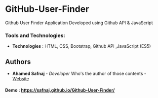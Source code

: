 # GitHub-User-Finder
Github User Finder Application Developed using Github API &amp; JavaScript

### Tools and Technologies:
* **Technologies** : HTML, CSS, Bootstrap, Github API ,JavaScript (ES5)

## Authors
* **Ahamed Safnaj** - *Developer* Who's the author of those contents - [Website](https://www.ahamedsafnaj.com)

#### Demo : https://safnaj.github.io/Github-User-Finder/
